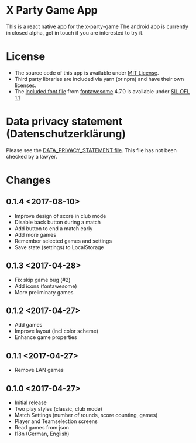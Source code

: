 # X Party Game App
This is a react native app for the x-party-game
The android app is currently in closed alpha, get in touch if you are interested to try it.

# License
 - The source code of this app is available under [MIT License](LICENSE).
 - Third party libraries are included via yarn (or npm) and have their own licenses.
 - The [included font file](android/app/src/main/assets/font/FontAwesome.otf) from [fontawesome](http://fontawesome.io) 4.7.0 is available under
[SIL OFL 1.1](http://scripts.sil.org/OFL)

# Data privacy statement (Datenschutzerklärung)
Please see the [DATA_PRIVACY_STATEMENT file](DATA_PRIVACY_STATEMENT).
This file has not been checked by a lawyer.

# Changes
## 0.1.4 <2017-08-10>
 - Improve design of score in club mode
 - Disable back button during a match
 - Add button to end a match early
 - Add more games
 - Remember selected games and settings
 - Save state (settings) to LocalStorage
## 0.1.3 <2017-04-28>
 - Fix skip game bug (#2)
 - Add icons (fontawesome)
 - More preliminary games
## 0.1.2 <2017-04-27>
 - Add games
 - Improve layout (incl color scheme)
 - Enhance game properties
## 0.1.1 <2017-04-27>
 - Remove LAN games
## 0.1.0 <2017-04-27>
 - Initial release
 - Two play styles (classic, club mode)
 - Match Settings (number of rounds, score counting, games)
 - Player and Teamselection screens
 - Read games from json
 - I18n (German, English)
